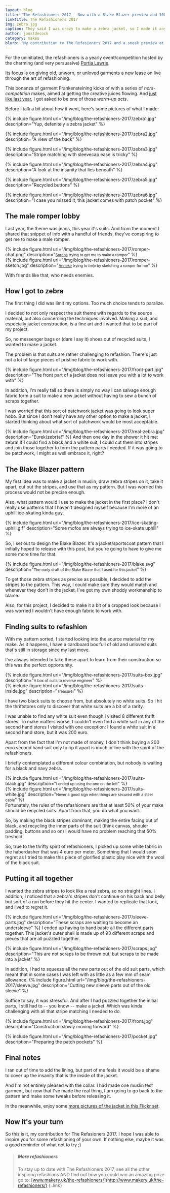 ```yaml
---
layout: blog
title: "The Refashioners 2017 - Now with a Blake Blazer preview and 100% more zebra"
linktitle: The Refashioners 2017
img: zebra.jpg
caption: They said I was crazy to make a zebra jacket, so I made it anyway. And it sank into the swamp.
author: joostdecock
category: makes
blurb: "My contribution to The Refasioners 2017 and a sneak preview at the upcoming Blake Blazer pattern"
---
```


For the uninitiated, the refashioners is a yearly event/competition hosted by the charming (and very persuasive) 
[Portia Lawrie](http://www.makery.uk/). 

Its focus is on giving old, unworn, or unloved garments a new lease on live through the art of refashioning.

This bonanza of garment Frankensteining kicks of with a series of *hors-comp&eacute;tition*  makes, aimed at getting
the creative juices flowing. And [just like last year](http://www.makery.uk/2016/08/the-refashioners-2016-joost/), 
I got asked to be one of those *warm-up acts*.

Before I talk a bit about how it went, here's some pictures of what I made:

{% include figure.html 
    url="/img/blog/the-refashioners-2017/zebra1.jpg" 
    description="Yup, defenitely a zebra jacket" 
%}

{% include figure.html 
    url="/img/blog/the-refashioners-2017/zebra2.jpg" 
    description="A view of the back" 
%}

{% include figure.html 
    url="/img/blog/the-refashioners-2017/zebra3.jpg" 
    description="Stripe matching with sleevecap ease is tricky" 
%}

{% include figure.html 
    url="/img/blog/the-refashioners-2017/zebra4.jpg" 
    description="A look at the insanity that lies beneath" 
%}

{% include figure.html 
    url="/img/blog/the-refashioners-2017/zebra5.jpg" 
    description="Recycled buttons" 
%}

{% include figure.html 
    url="/img/blog/the-refashioners-2017/zebra6.jpg" 
    description="I case you missed it, this jacket comes with patch pocket" 
%}


## The male romper lobby
Last year, the theme was jeans, this year it's suits. And from the moment I shared that snippet of info 
with a handful of friends, they've conspiring to get me to make a male romper.

<div class="row">
<div class="col-sm-6">
{% include figure.html 
    url="/img/blog/the-refashioners-2017/romper-chat.png" 
    description="<small><a href='https://twitter.com/scorchtorch' target='_BLANK'>Sorcha</a> trying to get me to make a romper</small>" 
%}
</div>
<div class="col-sm-6">
{% include figure.html 
    url="/img/blog/the-refashioners-2017/romper-sketch.jpg" 
    description="<small><a href='http://www.annekecaramin.com/' target='_BLANK'>Anneke</a> trying to <em>help</em> by sketching a romper for me</small>" 
%}
</div>
</div>

With friends like that, who needs enemies.

## How I got to zebra

The first thing I did was limit my options. Too much choice tends to paralize.

I decided to not only respect the suit theme with regards to the source material, but also concerning the techniques involved.
Making a suit, and especially jacket construction, is a fine art and I wanted that to be part of my project.

So, no messenger bags or (dare I say it) shoes out of recycled suits, I wanted to make a jacket.

The problem is that suits are rather challenging to refashion. There's just not a lot of large pieces of pristine fabric to work with.

{% include figure.html 
    url="/img/blog/the-refashioners-2017/front-part.jpg" 
    description="The front part of a jacket does not leave you with a lot to work with"
%}

In addition, I'm really tall so there is simply no way I can salvage enough fabric form a suit to make a new jacket
without having to sew a bunch of scraps together.

I was worried that this sort of patchwork jacket was going to look super hobo.
But since I don't really have any other option to make a jacket, I started thinking about what sort of patchwork would be most acceptable.

{% include figure.html 
    url="/img/blog/the-refashioners-2017/real-zebra.jpg" 
    description="Eurek(zebr)a!" 
%}
And then one day in the shower it hit me: zebra! If I could find a black and a white suit, I could cut them into stripes
and join those together to form the pattern parts I needed. If it was going to be patchwork, I might as well embrace it, right?

## The Blake Blazer pattern

My first idea was to make a jacket in muslin, draw zebra stripes on it, take it apart, cut out the stripes, and use that as my pattern.
But I was worried this process would not be precise enough. 

Also, what pattern would I use to make the jacket in the first place? I don't really use patterns that I haven't designed myself 
because I'm more of an uphill ice-skating kinda guy.

{% include figure.html 
    url="/img/blog/the-refashioners-2017/ice-skating-uphill.gif" 
    description="Some mofos are always trying to ice-skate uphill" 
%}

So, I set out to design the Blake Blazer. It's a jacket/sportscoat pattern that I initially hoped to release with this post, but
you're going to have to give me some more time for that.

{% include figure.html 
    url="/img/blog/the-refashioners-2017/blake.svg" 
    description="<small>The early draft of the Blake Blazer that I used for this jacket</small>" 
%}

To get those zebra stripes as precise as possible, I decided to add the stripes to the pattern.
This way, I could make sure they would match and whenever they don't in the jacket, I've got my own shoddy workmanship to blame.

Also, for this project, I decided to make it a bit of a cropped look because I was worried I wouldn't have enough fabric to work with.

## Finding suits to refashion

With my pattern sorted, I started looking into the source material for my make.
As it happens, I have a cardboard box full of old and unloved suits that's still in storage since my last move.

I've always intended to take these apart to learn from their construction so this was the perfect opportunity.

<div class="row">
<div class="col-sm-6">
{% include figure.html 
    url="/img/blog/the-refashioners-2017/suits-box.jpg" 
    description="<small>A box of suits to reverse engineer</small>"
%}
</div>
<div class="col-sm-6">
{% include figure.html 
    url="/img/blog/the-refashioners-2017/suits-inside.jpg" 
    description="<small>Treasure!</small>"
%}
</div>
</div>

I have two black suits to choose from, but absolutely no white suits. So I hit the thriftstores only to discover that white suits are a bit of a rarity.

I was unable to find any white suit even though I visited 8 different thrift stores. To make matters worse, I couldn't even find a 
white suit in any of the second hand stores I visited with one exception: I found a white suit in a second hand store, but it was 200 euro.

Apart from the fact that I'm not made of money, I don't think buying a 200 euro second hand suit only to rip it apart is much in line with the spirit 
of the refashioners. 

I briefly contemplated a different colour combination, but nobody is waiting for a black and navy zebra.

<div class="row">
<div class="col-sm-6">
{% include figure.html 
    url="/img/blog/the-refashioners-2017/suits-black.jpg" 
    description="<small>I ended up using the one on the left</small>"
%}
</div>
<div class="col-sm-6">
{% include figure.html 
    url="/img/blog/the-refashioners-2017/suits-white.jpg" 
    description="<small>Never a good sign when things are secured with a steel cable</small>"
%}
</div>
</div>
Fortunately, the rules of the refashioners are that at least 50% of your make should be recycled suits. Apart from that, you do what you want.

So, by making the black stripes dominant, making the entire facing out of black, and recycling the inner parts of the suit (think canvas, shouler padding, buttons and so on) I would have no problem reaching that 50% treshold.

So, true to the thrifty spirit of refashioners, I picked up some white fabric in the haberdasher that was 4 euro per meter. 
Something that I would soon regret as I tried to make this piece of glorified plastic play nice with the wool of the black suit.

## Putting it all together

I wanted the zebra stripes to look like a real zebra, so no straight lines. I addition, I noticed that a zebra's stripes don't continue on his back and belly
but sort of a run before they hit the center. I wanted to replicate that look, and lived to regret it.

{% include figure.html 
    url="/img/blog/the-refashioners-2017/sleeve-parts.jpg" 
    description="These scraps are waiting to become an undersleeve"
%}
I ended up having to hand baste all the different parts together. This jacket's outer shell is made up of 93 different scraps and pieces that are all puzzled together.

{% include figure.html 
    url="/img/blog/the-refashioners-2017/scraps.jpg" 
    description="This are not scraps to be thrown out, but scraps to be made into a jacket"
%}

In addition, I had to squeeze all the new parts out of the old suit parts, which meant that in some cases I was left with as little as a few mm of seam allowance.
{% include figure.html 
    url="/img/blog/the-refashioners-2017/sleeve.jpg" 
    description="Cutting new sleeve parts out of the old sleeve"
%}

Suffice to say, it was stressful. And after I had puzzled together the initial parts, I still had to -- you know -- make a jacket. 
Which was kinda challenging with all that stripe matching I needed to do.

{% include figure.html 
    url="/img/blog/the-refashioners-2017/front.jpg" 
    description="Construction slowly moving forward"
%}

{% include figure.html 
    url="/img/blog/the-refashioners-2017/pocket.jpg" 
    description="Preparing the patch pockets"
%}

## Final notes

I ran out of time to add the lining, but part of me feels it would be a shame to cover up the insanity that is the inside of the jacket.

And I'm not entirely pleased with the collar. I had made one muslin test garment, but now that I've made the real thing, I am going to go back to the pattern and make some tweaks before releasing it.

In the meanwhile, enjoy some [more pictures of the jacket in this Flickr set](https://www.flickr.com/photos/__niki__/albums/72157684742893052).

## Now it's your turn

So this is it, my contribution for The Refasioners 2017. I hope I was able to inspire you for some refashioning of your own.
If nothing else, maybe it was a good reminder of what not to try ;)


> ##### More refashioners
> To stay up to date with The Refashioners 2017, see all the other inspiring refashions AND 
> find out how you could win an amazing prize go to: [www.makery.uk/the-refashioners/](http://www.makery.uk/the-refashioners/)
{:.link}


